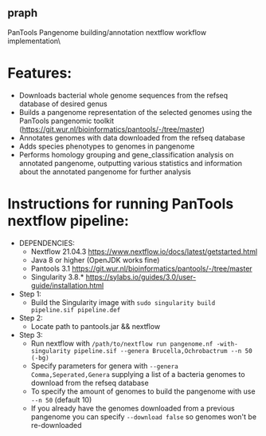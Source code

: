 ## praph
PanTools Pangenome building/annotation nextflow workflow implementation\
# Features:
  - Downloads bacterial whole genome sequences from the refseq database of desired genus
  - Builds a pangenome representation of the selected genomes using the PanTools pangenomic toolkit (https://git.wur.nl/bioinformatics/pantools/-/tree/master)
  - Annotates genomes with data downloaded from the refseq database
  - Adds species phenotypes to genomes in pangenome
  - Performs homology grouping and gene_classification analysis on annotated pangenome, outputting various statistics and information about the annotated pangenome for further analysis

# Instructions for running PanTools nextflow pipeline:
  - DEPENDENCIES: 
    - Nextflow 21.04.3 https://www.nextflow.io/docs/latest/getstarted.html
    - Java 8 or higher (OpenJDK works fine)
    - Pantools 3.1 https://git.wur.nl/bioinformatics/pantools/-/tree/master
    - Singularity 3.8.* https://sylabs.io/guides/3.0/user-guide/installation.html
  - Step 1:
    - Build the Singularity image with `sudo singularity build pipeline.sif pipeline.def`
  - Step 2:
    - Locate path to pantools.jar && nextflow
  - Step 3:
    - Run nextflow with `/path/to/nextflow run pangenome.nf -with-singularity pipeline.sif --genera Brucella,Ochrobactrum --n 50 (-bg)`
    - Specify parameters for genera with `--genera Comma,Seperated,Genera` supplying a list of a bacteria genomes to download from the refseq database
    - To specify the amount of genomes to build the pangenome with use `--n 50` (default 10)
    - If you already have the genomes downloaded from a previous pangenome you can specify `--download false` so genomes won't be re-downloaded
